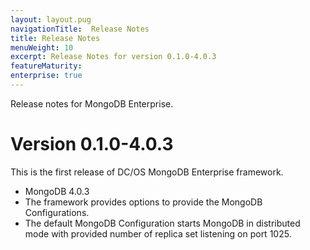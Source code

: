 ```yaml
---
layout: layout.pug
navigationTitle:  Release Notes
title: Release Notes
menuWeight: 10
excerpt: Release Notes for version 0.1.0-4.0.3
featureMaturity:
enterprise: true
---
```


Release notes for MongoDB Enterprise.

# Version 0.1.0-4.0.3

This is the first release of DC/OS MongoDB Enterprise framework.

* MongoDB 4.0.3
* The framework provides options to provide the MongoDB Configurations.
* The default MongoDB Configuration starts MongoDB in distributed mode with provided number of replica set listening on port 1025. 
